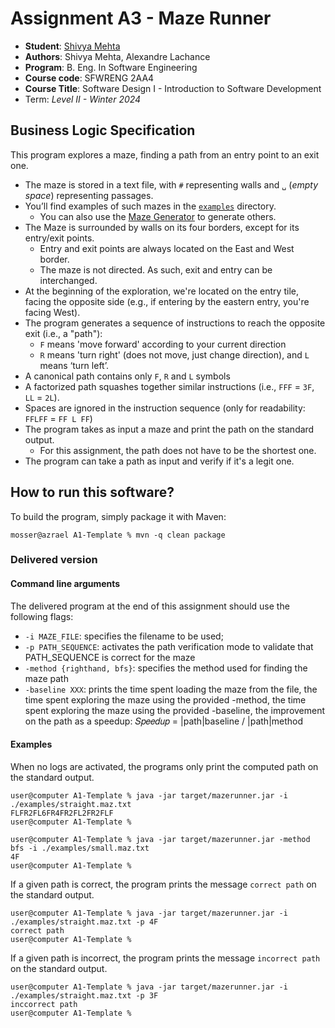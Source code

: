 # Assignment A3 - Maze Runner

  * **Student**: [Shivya Mehta](mehtas47@mcmaster.ca)
  * **Authors**: Shivya Mehta, Alexandre Lachance
  * **Program**: B. Eng. In Software Engineering
  * **Course code**: SFWRENG 2AA4
  * **Course Title**: Software Design I - Introduction to Software Development 
  * Term: *Level II - Winter 2024*

## Business Logic Specification

This program explores a maze, finding a path from an entry point to an exit one.

- The maze is stored in a text file, with `#` representing walls and `␣` (_empty space_) representing passages.
- You’ll find examples of such mazes in the [`examples`](./examples) directory. 
    - You can also use the [Maze Generator](https://github.com/ace-lectures/maze-gen) to generate others.
- The Maze is surrounded by walls on its four borders, except for its entry/exit points.
    - Entry and exit points are always located on the East and West border.
    - The maze is not directed. As such, exit and entry can be interchanged.
- At the beginning of the exploration, we're located on the entry tile, facing the opposite side (e.g., if entering by the eastern entry, you're facing West).
- The program generates a sequence of instructions to reach the opposite exit (i.e., a "path"):
    - `F` means 'move forward' according to your current direction
    - `R` means 'turn right' (does not move, just change direction), and `L` means ‘turn left’. 
- A canonical path contains only `F`, `R` and `L` symbols
- A factorized path squashes together similar instructions (i.e., `FFF` = `3F`, `LL` = `2L`).
- Spaces are ignored in the instruction sequence (only for readability: `FFLFF` = `FF L FF`)
- The program takes as input a maze and print the path on the standard output.
    - For this assignment, the path does not have to be the shortest one.
- The program can take a path as input and verify if it's a legit one.

## How to run this software?

To build the program, simply package it with Maven:

```
mosser@azrael A1-Template % mvn -q clean package 
```


### Delivered version

#### Command line arguments

The delivered program at the end of this assignment should use the following flags:

- `-i MAZE_FILE`: specifies the filename to be used;
- `-p PATH_SEQUENCE`: activates the path verification mode to validate that PATH_SEQUENCE is correct for the maze
- `-method {righthand, bfs}`: specifies the method used for finding the maze path
- `-baseline XXX`: prints the time spent loading the maze from the file, the time spent exploring the maze using the provided -method, the time spent exploring the maze using the provided -baseline, the improvement on the path as a speedup: 𝑆𝑝𝑒𝑒𝑑𝑢𝑝 = |path|baseline / |path|method


#### Examples

When no logs are activated, the programs only print the computed path on the standard output.

```
user@computer A1-Template % java -jar target/mazerunner.jar -i ./examples/straight.maz.txt
FLFR2FL6FR4FR2FL2FR2FLF
user@computer A1-Template %
```
```
user@computer A1-Template % java -jar target/mazerunner.jar -method bfs -i ./examples/small.maz.txt
4F
user@computer A1-Template %
```

If a given path is correct, the program prints the message `correct path` on the standard output.

```
user@computer A1-Template % java -jar target/mazerunner.jar -i ./examples/straight.maz.txt -p 4F
correct path
user@computer A1-Template %
```

If a given path is incorrect, the program prints the message `incorrect path` on the standard output.

```
user@computer A1-Template % java -jar target/mazerunner.jar -i ./examples/straight.maz.txt -p 3F
inccorrect path
user@computer A1-Template %
```

